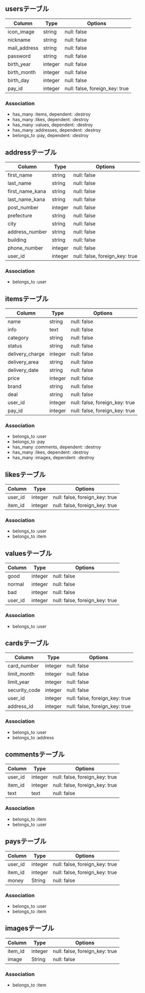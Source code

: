 ## usersテーブル
|Column|Type|Options|
|------|----|-------|
|icon_image|string|null: false|
|nickname|string|null: false|
|mail_address|string|null: false|
|password|string|null: false|
|birth_year|integer|null: false|
|birth_month|integer|null: false|
|birth_day|integer|null: false|
|pay_id|integer|null: false, foreign_key: true|
### Association
- has_many :items, dependent: :destroy
- has_many :likes, dependent: :destroy
- has_many :values, dependent: :destroy
- has_many :addresses, dependent: :destroy
- belongs_to :pay, dependent: :destroy
## addressテーブル
|Column|Type|Options|
|------|----|-------|
|first_name|string|null: false|
|last_name|string|null: false|
|first_name_kana|string|null: false|
|last_name_kana|string|null: false|
|post_number|integer|null: false|
|prefecture|string|null: false|
|city|string|null: false|
|address_number|string|null: false|
|building|string|null: false|
|phone_number|integer|null: false|
|user_id|integer|null: false, foreign_key: true|
### Association
- belongs_to :user
## itemsテーブル
|Column|Type|Options|
|------|----|-------|
|name|string|null: false|
|info|text|null: false|
|category|string|null: false|
|status|string|null: false|
|delivery_charge|integer|null: false|
|delivery_area|string|null: false|
|delivery_date|string|null: false|
|price|integer|null: false|
|brand|string|null: false|
|deal|string|null: false|
|user_id|integer|null: false, foreign_key: true|
|pay_id|integer|null: false, foreign_key: true|
### Association
- belongs_to :user
- belongs_to :pay
- has_many :comments, dependent: :destroy
- has_many :likes, dependent: :destroy
- has_many :images, dependent: :destroy
## likesテーブル
|Column|Type|Options|
|------|----|-------|
|user_id|integer|null: false, foreign_key: true|
|item_id|integer|null: false, foreign_key: true|
### Association
- belongs_to :user
- belongs_to :item
## valuesテーブル
|Column|Type|Options|
|------|----|-------|
|good|integer|null: false|
|normal|integer|null: false|
|bad|integer|null: false|
|user_id|integer|null: false, foreign_key: true|
### Association
- belongs_to :user
## cardsテーブル
|Column|Type|Options|
|------|----|-------|
|card_number|integer|null: false|
|limit_month|integer|null: false|
|limit_year|integer|null: false|
|security_code|integer|null: false|
|user_id|integer|null: false, foreign_key: true|
|address_id|integer|null: false, foreign_key: true|
### Association
- belongs_to :user
- belongs_to :address
## commentsテーブル
|Column|Type|Options|
|------|----|-------|
|user_id|integer|null: false, foreign_key: true|
|item_id|integer|null: false, foreign_key: true|
|text|text|null: false|
### Association
- belongs_to :item
- belongs_to :user
## paysテーブル
|Column|Type|Options|
|------|----|-------|
|user_id|integer|null: false, foreign_key: true|
|item_id|integer|null: false, foreign_key: true|
|money|String|null: false|
### Association
- belongs_to :user
- belongs_to :item
## imagesテーブル
|Column|Type|Options|
|------|----|-------|
|item_id|integer|null: false, foreign_key: true|
|image|String|null: false|
### Association
- belongs_to :item